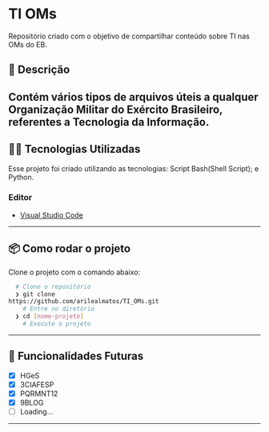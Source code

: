# TI OMs
Repositório criado com o objetivo de compartilhar 
conteúdo sobre TI nas OMs do EB.
## :rocket: Descrição
Contém vários tipos de arquivos úteis a qualquer Organização
Militar do Exército Brasileiro, referentes a Tecnologia da
Informação.
---
## 👨‍💻️ Tecnologias Utilizadas
Esse projeto foi criado utilizando as tecnologias:
Script Bash(Shell Script); e
Python.
### Editor
- [Visual Studio Code](https://code.visualstudio.com/)
---
## 📦️ Como rodar o projeto
Clone o projeto com o comando abaixo:
```bash
  # Clone o repositório
  ❯ git clone 
https://github.com/arilealmatos/TI_OMs.git
	# Entre no diretório
  ❯ cd [nome-projeto]
	# Execute o projeto
```
---
## 🔮 Funcionalidades Futuras
- [x] HGeS
- [X] 3CIAFESP
- [X] PQRMNT12
- [X] 9BLOG
- [ ] Loading...
---